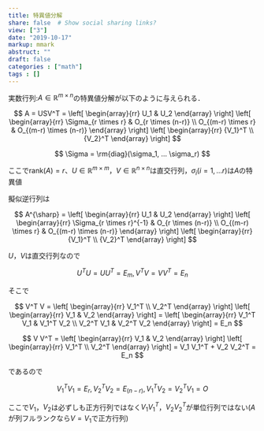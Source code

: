 ```yaml
---
title: 特異値分解
share: false  # Show social sharing links?
view: ["3"]
date: "2019-10-17"
markup: mmark
abstruct: ""
draft: false
categories : ["math"]
tags : []
---
```


実数行列:$A \in \mathbb{R}^{m \times n}$の特異値分解が以下のように与えられる．

$$
A = USV^T =  
\left[
\begin{array}{rr}
U_1 & U_2
\end{array}
\right]
\left[
\begin{array}{rr}
\Sigma_{r \times r} & O_{r \times (n-r)} \\
O_{(m-r) \times r} & O_{(m-r) \times (n-r)}
\end{array}
\right]
\left[
\begin{array}{rr}
{V_1}^T \\
{V_2}^T
\end{array}
\right]
$$

$$
\Sigma = \rm{diag}(\sigma_1, ... \sigma_r)
$$

ここでrank$(A) = r$、$U \in \mathbb{R}^{m \times m}$，$V \in \mathbb{R}^{n \times n}$は直交行列，$\sigma_i (i = 1, ... r)$は$A$の特異値  

擬似逆行列は

$$
A^{\sharp} =  
\left[
\begin{array}{rr}
U_1 & U_2
\end{array}
\right]
\left[
\begin{array}{rr}
\Sigma_{r \times r}^{-1} & O_{r \times (n-r)} \\
O_{(m-r) \times r} & O_{(m-r) \times (n-r)}
\end{array}
\right]
\left[
\begin{array}{rr}
{V_1}^T \\
{V_2}^T
\end{array}
\right]
$$

$U$，$V$は直交行列なので

$$
U^T U = U U^T = E_m , V^T V = V V^T = E_n
$$

そこで

$$
V^T V =
\left[
\begin{array}{rr}
V_1^T \\
V_2^T
\end{array}
\right]
\left[
\begin{array}{rr}
V_1 & V_2
\end{array}
\right] =  
\left[
\begin{array}{rr}
V_1^T V_1 & V_1^T V_2 \\
V_2^T V_1 & V_2^T V_2
\end{array}
\right] =  
E_n
$$

$$
V V^T =
\left[
\begin{array}{rr}
V_1 & V_2
\end{array}
\right]
\left[
\begin{array}{rr}
V_1^T \\
V_2^T
\end{array}
\right] =  
V_1 V_1^T + V_2 V_2^T = E_n
$$

であるので

$$
V_1^T V_1 = E_r, V_2^T V_2 = E_{(n - r)}, V_1^T V_2 = V_2^T V_1 = O
$$

ここで$V_1$，$V_2$は必ずしも正方行列ではなく$V_1 V_1^T$，$V_2 V_2^T$が単位行列ではない($A$が列フルランクなら$V = V_1$で正方行列)
